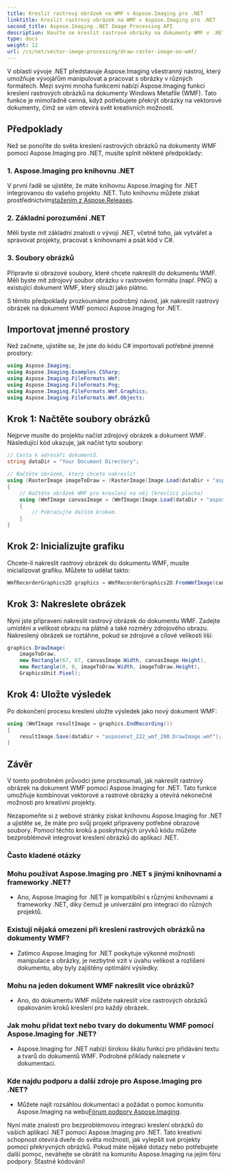 ```yaml
---
title: Kreslit rastrový obrázek na WMF v Aspose.Imaging pro .NET
linktitle: Kreslit rastrový obrázek na WMF v Aspose.Imaging pro .NET
second_title: Aspose.Imaging .NET Image Processing API
description: Naučte se kreslit rastrové obrázky na dokumenty WMF v .NET pomocí Aspose.Imaging. Vylepšete své projekty .NET pomocí kreativních překryvných obrázků.
type: docs
weight: 12
url: /cs/net/vector-image-processing/draw-raster-image-on-wmf/
---
```


V oblasti vývoje .NET představuje Aspose.Imaging všestranný nástroj, který umožňuje vývojářům manipulovat a pracovat s obrázky v různých formátech. Mezi svými mnoha funkcemi nabízí Aspose.Imaging funkci kreslení rastrových obrázků na dokumenty Windows Metafile (WMF). Tato funkce je mimořádně cenná, když potřebujete překrýt obrázky na vektorové dokumenty, čímž se vám otevírá svět kreativních možností.

## Předpoklady

Než se ponoříte do světa kreslení rastrových obrázků na dokumenty WMF pomocí Aspose.Imaging pro .NET, musíte splnit některé předpoklady:

### 1. Aspose.Imaging pro knihovnu .NET

 V první řadě se ujistěte, že máte knihovnu Aspose.Imaging for .NET integrovanou do vašeho projektu .NET. Tuto knihovnu můžete získat prostřednictvím[stažením z Aspose.Releases](https://releases.aspose.com/imaging/net/).

### 2. Základní porozumění .NET

Měli byste mít základní znalosti o vývoji .NET, včetně toho, jak vytvářet a spravovat projekty, pracovat s knihovnami a psát kód v C#.

### 3. Soubory obrázků

Připravte si obrazové soubory, které chcete nakreslit do dokumentu WMF. Měli byste mít zdrojový soubor obrázku v rastrovém formátu (např. PNG) a existující dokument WMF, který slouží jako plátno.

S těmito předpoklady prozkoumáme podrobný návod, jak nakreslit rastrový obrázek na dokument WMF pomocí Aspose.Imaging for .NET.

## Importovat jmenné prostory

Než začnete, ujistěte se, že jste do kódu C# importovali potřebné jmenné prostory:

```csharp
using Aspose.Imaging;
using Aspose.Imaging.Examples.CSharp;
using Aspose.Imaging.FileFormats.Wmf;
using Aspose.Imaging.FileFormats.Png;
using Aspose.Imaging.FileFormats.Wmf.Graphics;
using Aspose.Imaging.FileFormats.Wmf.Objects;
```

## Krok 1: Načtěte soubory obrázků

Nejprve musíte do projektu načíst zdrojový obrázek a dokument WMF. Následující kód ukazuje, jak načíst tyto soubory:

```csharp
// Cesta k adresáři dokumentů.
string dataDir = "Your Document Directory";

// Načtěte obrázek, který chcete nakreslit
using (RasterImage imageToDraw = (RasterImage)Image.Load(dataDir + "asposenet_220_src01.png"))
{
    // Načtěte obrázek WMF pro kreslení na něj (kreslicí plocha)
    using (WmfImage canvasImage = (WmfImage)Image.Load(dataDir + "asposenet_222_wmf_200.wmf"))
    {
        // Pokračujte dalším krokem.
    }
}
```

## Krok 2: Inicializujte grafiku

Chcete-li nakreslit rastrový obrázek do dokumentu WMF, musíte inicializovat grafiku. Můžete to udělat takto:

```csharp
WmfRecorderGraphics2D graphics = WmfRecorderGraphics2D.FromWmfImage(canvasImage);
```

## Krok 3: Nakreslete obrázek

Nyní jste připraveni nakreslit rastrový obrázek do dokumentu WMF. Zadejte umístění a velikost obrazu na plátně a také rozměry zdrojového obrazu. Nakreslený obrázek se roztáhne, pokud se zdrojové a cílové velikosti liší:

```csharp
graphics.DrawImage(
    imageToDraw,
    new Rectangle(67, 67, canvasImage.Width, canvasImage.Height),
    new Rectangle(0, 0, imageToDraw.Width, imageToDraw.Height),
    GraphicsUnit.Pixel);
```

## Krok 4: Uložte výsledek

Po dokončení procesu kreslení uložte výsledek jako nový dokument WMF:

```csharp
using (WmfImage resultImage = graphics.EndRecording())
{
    resultImage.Save(dataDir + "asposenet_222_wmf_200.DrawImage.wmf");
}
```

## Závěr

V tomto podrobném průvodci jsme prozkoumali, jak nakreslit rastrový obrázek na dokument WMF pomocí Aspose.Imaging for .NET. Tato funkce umožňuje kombinovat vektorové a rastrové obrázky a otevírá nekonečné možnosti pro kreativní projekty.

Nezapomeňte si z webové stránky získat knihovnu Aspose.Imaging for .NET a ujistěte se, že máte pro svůj projekt připraveny potřebné obrazové soubory. Pomocí těchto kroků a poskytnutých úryvků kódu můžete bezproblémově integrovat kreslení obrázků do aplikací .NET.

### Často kladené otázky

### Mohu používat Aspose.Imaging pro .NET s jinými knihovnami a frameworky .NET?
   - Ano, Aspose.Imaging for .NET je kompatibilní s různými knihovnami a frameworky .NET, díky čemuž je univerzální pro integraci do různých projektů.

### Existují nějaká omezení při kreslení rastrových obrázků na dokumenty WMF?
   - Zatímco Aspose.Imaging for .NET poskytuje výkonné možnosti manipulace s obrázky, je nezbytné vzít v úvahu velikost a rozlišení dokumentu, aby byly zajištěny optimální výsledky.

### Mohu na jeden dokument WMF nakreslit více obrázků?
   - Ano, do dokumentu WMF můžete nakreslit více rastrových obrázků opakováním kroků kreslení pro každý obrázek.

### Jak mohu přidat text nebo tvary do dokumentu WMF pomocí Aspose.Imaging for .NET?
   - Aspose.Imaging for .NET nabízí širokou škálu funkcí pro přidávání textu a tvarů do dokumentů WMF. Podrobné příklady naleznete v dokumentaci.

### Kde najdu podporu a další zdroje pro Aspose.Imaging pro .NET?
   -  Můžete najít rozsáhlou dokumentaci a požádat o pomoc komunitu Aspose.Imaging na webu[Fórum podpory Aspose.Imaging](https://forum.aspose.com/).


Nyní máte znalosti pro bezproblémovou integraci kreslení obrázků do vašich aplikací .NET pomocí Aspose.Imaging pro .NET. Tato kreativní schopnost otevírá dveře do světa možností, jak vylepšit své projekty pomocí překryvných obrázků. Pokud máte nějaké dotazy nebo potřebujete další pomoc, neváhejte se obrátit na komunitu Aspose.Imaging na jejím fóru podpory. Šťastné kódování!
